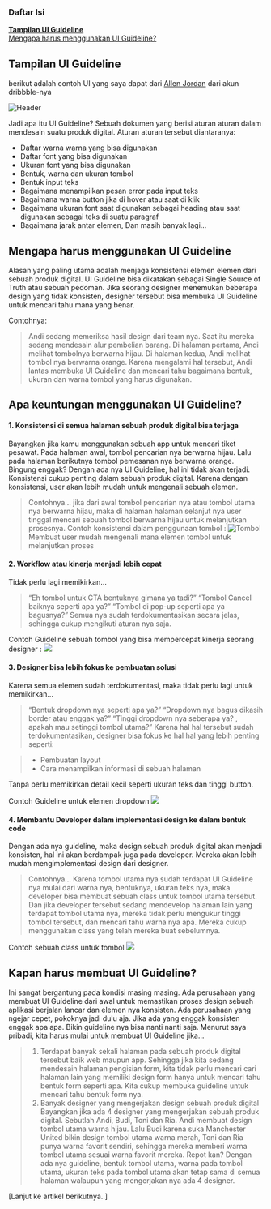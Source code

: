 ### Daftar Isi
**[Tampilan UI Guideline](#Tampilan-UI-Guideline)**<br>
[Mengapa harus menggunakan UI Guideline?](#Mengapa-harus-menggunakan-UI-Guideline)

## Tampilan UI Guideline
berikut adalah contoh UI yang saya dapat dari [Allen Jordan](https://dribbble.com/shots/6419510-ODS-v1-Consumer-Design-System) dari akun dribbble-nya

![Header](asset/tampilan-ui-guildline.png) 

Jadi apa itu UI Guideline?
Sebuah dokumen yang berisi aturan aturan dalam mendesain suatu produk digital. Aturan aturan tersebut diantaranya:

+ Daftar warna warna yang bisa digunakan
+ Daftar font yang bisa digunakan
+ Ukuran font yang bisa digunakan
+ Bentuk, warna dan ukuran tombol
+ Bentuk input teks
+ Bagaimana menampilkan pesan error pada input teks
+ Bagaimana warna button jika di hover atau saat di klik
+ Bagaimana ukuran font saat digunakan sebagai heading atau saat digunakan sebagai teks di suatu paragraf
+ Bagaimana jarak antar elemen, Dan masih banyak lagi...

## Mengapa harus menggunakan UI Guideline
Alasan yang paling utama adalah menjaga konsistensi elemen elemen dari sebuah produk digital. UI Guideline bisa dikatakan sebagai Single Source of Truth atau sebuah pedoman. Jika seorang designer menemukan beberapa design yang tidak konsisten, designer tersebut bisa membuka UI Guideline untuk mencari tahu mana yang benar.


Contohnya:
>Andi sedang memeriksa hasil design dari team nya. Saat itu mereka sedang mendesain alur pembelian barang. Di halaman pertama, Andi melihat tombolnya berwarna hijau. Di halaman kedua, Andi melihat tombol nya berwarna orange.
>Karena mengalami hal tersebut, Andi lantas membuka UI Guideline dan mencari tahu bagaimana bentuk, ukuran dan warna tombol yang harus digunakan.

## Apa keuntungan menggunakan UI Guideline?
#### 1. Konsistensi di semua halaman sebuah produk digital bisa terjaga
Bayangkan jika kamu menggunakan sebuah app untuk mencari tiket pesawat. Pada halaman awal, tombol pencarian nya berwarna hijau. Lalu pada halaman berikutnya tombol pemesanan nya berwarna orange. Bingung enggak?
Dengan ada nya UI Guideline, hal ini tidak akan terjadi.
Konsistensi cukup penting dalam sebuah produk digital. Karena dengan konsistensi, user akan lebih mudah untuk mengenali sebuah elemen.
>Contohnya… jika dari awal tombol pencarian nya atau tombol utama nya berwarna hijau, maka di halaman halaman selanjut nya user tinggal mencari sebuah tombol berwarna hijau untuk melanjutkan prosesnya.
Contoh konsistensi dalam penggunaan tombol :
![Tombol](asset/konsistensi-tombol.png)
Membuat user mudah mengenali mana elemen tombol untuk melanjutkan proses

#### 2. Workflow atau kinerja menjadi lebih cepat
Tidak perlu lagi memikirkan…
>“Eh tombol untuk CTA bentuknya gimana ya tadi?”
>“Tombol Cancel baiknya seperti apa ya?”
>“Tombol di pop-up seperti apa ya bagusnya?”
Semua nya sudah terdokumentasikan secara jelas, sehingga cukup mengikuti aturan nya saja.

Contoh Guideline sebuah tombol yang bisa mempercepat kinerja seorang designer :
![](asset/guildeline-tombol.png)

#### 3. Designer bisa lebih fokus ke pembuatan solusi
Karena semua elemen sudah terdokumentasi, maka tidak perlu lagi untuk memikirkan…
>“Bentuk dropdown nya seperti apa ya?”
>“Dropdown nya bagus dikasih border atau enggak ya?”
>“Tinggi dropdown nya seberapa ya? , apakah mau setinggi tombol utama?”
Karena hal hal tersebut sudah terdokumentasikan, designer bisa fokus ke hal hal yang lebih penting seperti:

>+ Pembuatan layout
>+ Cara menampilkan informasi di sebuah halaman

Tanpa perlu memikirkan detail kecil seperti ukuran teks dan tinggi button.

Contoh Guideline untuk elemen dropdown
![](asset/guildeline-dropdown.png)

#### 4. Membantu Developer dalam implementasi design ke dalam bentuk code
Dengan ada nya guideline, maka design sebuah produk digital akan menjadi konsisten, hal ini akan berdampak juga pada developer. Mereka akan lebih mudah mengimplementasi design dari designer.

>Contohnya… Karena tombol utama nya sudah terdapat UI Guideline nya mulai dari warna nya, bentuknya, ukuran teks nya, maka developer bisa membuat sebuah class untuk tombol utama tersebut. Dan jika developer tersebut sedang mendevelop halaman lain yang terdapat tombol utama nya, mereka tidak perlu mengukur tinggi tombol tersebut, dan mencari tahu warna nya apa. Mereka cukup menggunakan class yang telah mereka buat sebelumnya.

Contoh sebuah class untuk tombol
 	![](asset/class-button.png)
 
## Kapan harus membuat UI Guideline?
Ini sangat bergantung pada kondisi masing masing.
Ada perusahaan yang membuat UI Guideline dari awal untuk memastikan proses design sebuah aplikasi berjalan lancar dan elemen nya konsisten. Ada perusahaan yang ngejar cepet, pokoknya jadi dulu aja. Jika ada yang enggak konsisten enggak apa apa. Bikin guideline nya bisa nanti nanti saja.
Menurut saya pribadi, kita harus mulai untuk membuat UI Guideline jika…
> 1. Terdapat banyak sekali halaman pada sebuah produk digital tersebut baik web maupun app.
Sehingga jika kita sedang mendesain halaman pengisian form, kita tidak perlu mencari cari halaman lain yang memiliki design form hanya untuk mencari tahu bentuk form seperti apa. Kita cukup membuka guideline untuk mencari tahu bentuk form nya.
> 2. Banyak designer yang mengerjakan design sebuah produk digital
Bayangkan jika ada 4 designer yang mengerjakan sebuah produk digital. 
Sebutlah Andi, Budi, Toni dan Ria. Andi membuat design tombol utama warna hijau. Lalu Budi karena suka Manchester United bikin design tombol utama warna merah, Toni dan Ria punya warna favorit sendiri, sehingga mereka memberi warna tombol utama sesuai warna favorit mereka. Repot kan?
Dengan ada nya guideline, bentuk tombol utama, warna pada tombol utama, ukuran teks pada tombol utama akan tetap sama di semua halaman walaupun yang mengerjakan nya ada 4 designer.

[Lanjut ke artikel berikutnya..]

 

